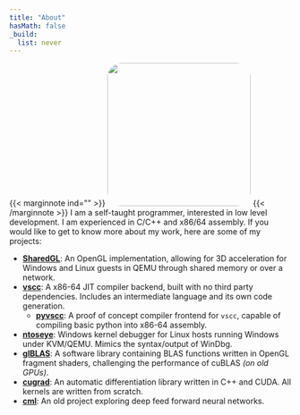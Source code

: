 ```yaml
---
title: "About"
hasMath: false
_build:
  list: never
---
```


{{< marginnote ind="" >}} <img src="https://avatars.githubusercontent.com/u/38770072?v=4" onload="applyThemeToImage('pfp');" id="pfp" style="object-fit: cover; border-radius: 10%; width: 256px;" /> {{< /marginnote >}}
I am a self-taught programmer, interested in low level development. I am experienced in C/C++ and x86/64 assembly. If you would like to get to know more about my work, here are some of my projects:
- [**SharedGL**](https://github.com/dmaivel/sharedgl): An OpenGL implementation, allowing for 3D acceleration for Windows and Linux guests in QEMU through shared memory or over a network.
- [**vscc**](https://github.com/dmaivel/vscc): A x86-64 JIT compiler backend, built with no third party dependencies. Includes an intermediate language and its own code generation.
  - [**pyvscc**](https://github.com/dmaivel/pyvscc): A proof of concept compiler frontend for `vscc`, capable of compiling basic python into x86-64 assembly.
- [**ntoseye**](https://github.com/dmaivel/ntoseye): Windows kernel debugger for Linux hosts running Windows under KVM/QEMU. Mimics the syntax/output of WinDbg.
- [**glBLAS**](https://github.com/dmaivel/glBLAS): A software library containing BLAS functions written in OpenGL fragment shaders, challenging the performance of cuBLAS *(on old GPUs)*.
- [**cugrad**](https://github.com/dmaivel/cugrad): An automatic differentiation library written in C++ and CUDA. All kernels are written from scratch.
- [**cml**](https://github.com/dmaivel/cml): An old project exploring deep feed forward neural networks.